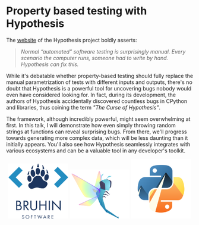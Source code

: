 # Property based testing with Hypothesis

The [website](https://hypothesis.works) of the Hypothesis project boldly asserts:

> *Normal “automated” software testing is surprisingly manual. Every scenario the computer runs, someone had to write by hand. Hypothesis can fix this.*

While it's debatable whether property-based testing should fully replace the manual parametrization of tests with different inputs and outputs, there's no doubt that Hypothesis is a powerful tool for uncovering bugs nobody would even have considered looking for. In fact, during its development, the authors of Hypothesis accidentally discovered countless bugs in CPython and libraries, thus coining the term *"The Curse of Hypothesis"*.

The framework, although incredibly powerful, might seem overwhelming at first. In this talk, I will demonstrate how even simply throwing random strings at functions can reveal surprising bugs. From there, we'll progress towards generating more complex data, which will be less daunting than it initially appears. You'll also see how Hypothesis seamlessly integrates with various ecosystems and can be a valuable tool in any developer's toolkit.

<p align="middle">
  <img src="img/bruhinsw-logo.svg" width="32%" />
  <img src="img/hypothesis.svg" width="32%" /> 
  <img src="img/python-summit.svg" width="32%" />
</p>

